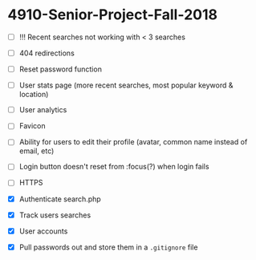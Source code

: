 # 4910-Senior-Project-Fall-2018

- [ ] !!! Recent searches not working with < 3 searches

- [ ] 404 redirections

- [ ] Reset password function

- [ ] User stats page (more recent searches, most popular keyword & location)

- [ ] User analytics

- [ ] Favicon

- [ ] Ability for users to edit their profile (avatar, common name instead of email, etc)

- [ ] Login button doesn't reset from :focus(?) when login fails

- [ ] HTTPS

- [x] Authenticate search.php

- [x] Track users searches

- [x] User accounts

- [x] Pull passwords out and store them in a `.gitignore` file